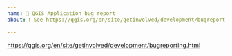 ```yaml
---
name: 🐞 QGIS Application bug report
about: ❗️ See https://qgis.org/en/site/getinvolved/development/bugreporting.html instead

---
```


<!--
QGIS Bug report mustn't be reported here.
Check https://qgis.org/en/site/getinvolved/development/bugreporting.html

Tickets created here will be closed.
-->

https://qgis.org/en/site/getinvolved/development/bugreporting.html